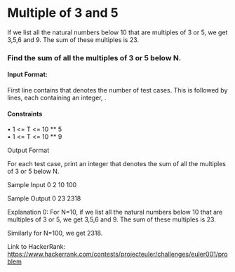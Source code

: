 <h1>Multiple of 3 and 5</h1>

If we list all the natural numbers below 10 that are multiples of 3 or 5, we get 3,5,6 and 9. The sum of these multiples is 23. 

<h3>Find the sum of all the multiples of 3 or 5 below N.</h3>

<h4>Input Format:</h4>
First line contains  that denotes the number of test cases. This is followed by  lines, each containing an integer, .

<h4>Constraints</h4>
• 1 <= T <= 10 ** 5 </br>
• 1 <= T <= 10 ** 9

Output Format

For each test case, print an integer that denotes the sum of all the multiples of 3 or 5 below N.

Sample Input 0
2
10
100

Sample Output 0
23
2318

Explanation 0:
For N=10, if we list all the natural numbers below 10 that are multiples of 3 or 5, we get 3,5,6 and 9. The sum of these multiples is 23.

Similarly for N=100, we get 2318.

Link to HackerRank: <a>https://www.hackerrank.com/contests/projecteuler/challenges/euler001/problem</a>
